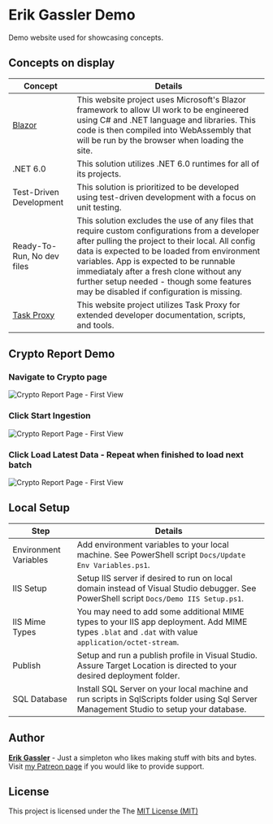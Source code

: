 # Erik Gassler Demo

Demo website used for showcasing concepts.

## Concepts on display

|Concept|Details|
|--|--|
[Blazor](https://dotnet.microsoft.com/apps/aspnet/web-apps/blazor)|This website project uses Microsoft's Blazor framework to allow UI work to be engineered using C# and .NET language and libraries. This code is then compiled into WebAssembly that will be run by the browser when loading the site.
.NET 6.0|This solution utilizes .NET 6.0 runtimes for all of its projects.
Test-Driven Development|This solution is prioritized to be developed using test-driven development with a focus on unit testing.
Ready-To-Run, No dev files|This solution excludes the use of any files that require custom configurations from a developer after pulling the project to their local. All config data is expected to be loaded from environment variables. App is expected to be runnable immediataly after a fresh clone without any further setup needed - though some features may be disabled if configuration is missing.
[Task Proxy](https://www.taskproxy.com/home) | This website project utilizes Task Proxy for extended developer documentation, scripts, and tools.

## Crypto Report Demo

### Navigate to Crypto page

![Crypto Report Page - First View](https://raw.github.com/erikgassler/Demo/master/Docs/Crypto-Start.png)

### Click Start Ingestion

![Crypto Report Page - First View](https://raw.github.com/erikgassler/Demo/master/Docs/Crypto-Run-Ingestion.png)

### Click Load Latest Data - Repeat when finished to load next batch

![Crypto Report Page - First View](https://raw.github.com/erikgassler/Demo/master/Docs/Crypto-Run-Report.png)

## Local Setup

|Step|Details|
|--|--|
Environment Variables|Add environment variables to your local machine. See PowerShell script `Docs/Update Env Variables.ps1`.
IIS Setup|Setup IIS server if desired to run on local domain instead of Visual Studio debugger. See PowerShell script `Docs/Demo IIS Setup.ps1`.
IIS Mime Types|You may need to add some additional MIME types to your IIS app deployment. Add MIME types `.blat` and `.dat` with value `application/octet-stream`.
Publish|Setup and run a publish profile in Visual Studio. Assure Target Location is directed to your desired deployment folder.
SQL Database|Install SQL Server on your local machine and run scripts in SqlScripts folder using Sql Server Management Studio to setup your database.

## Author

**[Erik Gassler](https://www.erikgassler.com/home)** - Just a simpleton who likes making stuff with bits and bytes. Visit [my Patreon page](https://www.patreon.com/stoicdreams) if you would like to provide support.

## License

This project is licensed under the The [MIT License (MIT)](https://github.com/erikgassler/Demo/blob/master/Docs/LICENSE.txt)
